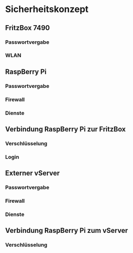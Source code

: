 # Sicherheitskonzept

## FritzBox 7490

### Passwortvergabe

### WLAN

## RaspBerry Pi

### Passwortvergabe

### Firewall

### Dienste

## Verbindung RaspBerry Pi zur FritzBox

### Verschlüsselung

### Login

## Externer vServer

### Passwortvergabe

### Firewall

### Dienste

## Verbindung RaspBerry Pi zum vServer

### Verschlüsselung

